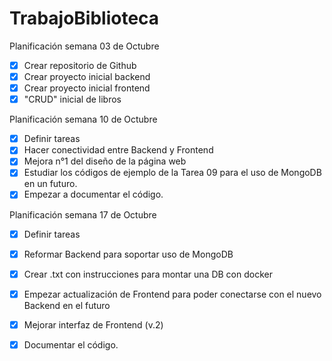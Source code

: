 # TrabajoBiblioteca

Planificación semana 03 de Octubre
- [x] Crear repositorio de Github
- [x] Crear proyecto inicial backend
- [x] Crear proyecto inicial frontend
- [x] "CRUD" inicial de libros

Planificación semana 10 de Octubre
- [x] Definir tareas 
- [x] Hacer conectividad entre Backend y Frontend
- [x] Mejora n°1 del diseño de la página web
- [x] Estudiar los códigos de ejemplo de la Tarea 09 para el uso de MongoDB en un futuro.
- [x] Empezar a documentar el código.

Planificación semana 17 de Octubre
- [x] Definir tareas 
- [x] Reformar Backend para soportar uso de MongoDB
- [x] Crear .txt con instrucciones para montar una DB con docker
- [x] Empezar actualización de Frontend para poder conectarse con el nuevo Backend en el futuro
- [x] Mejorar interfaz de Frontend (v.2)
- [x] Documentar el código.


